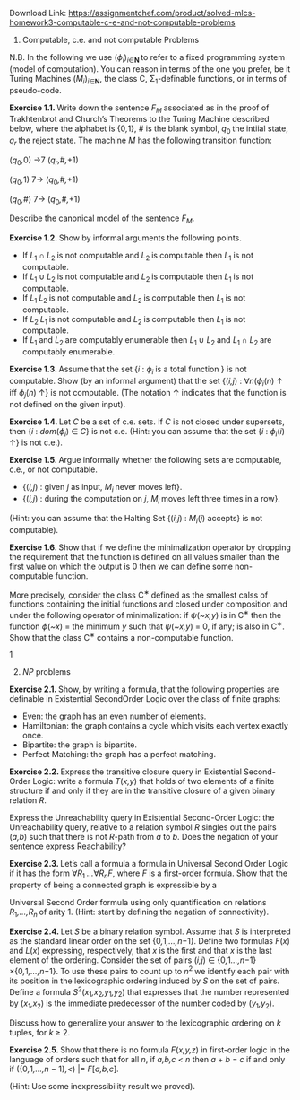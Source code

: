 Download Link: https://assignmentchef.com/product/solved-mlcs-homework3-computable-c-e-and-not-computable-problems
<br>
<ol>

 <li>Computable, c.e. and not computable Problems</li>

</ol>

N.B. In the following we use (<em>ϕ<sub>i</sub></em>)<em><sub>i</sub></em><sub>∈<strong>N </strong></sub>to refer to a fixed programming system (model of computation). You can reason in terms of the one you prefer, be it Turing Machines (<em>M<sub>i</sub></em>)<em><sub>i</sub></em><sub>∈<strong>N</strong></sub>, the class C, Σ<sub>1</sub>-definable functions, or in terms of pseudo-code.

<strong>Exercise 1.1. </strong>Write down the sentence <em>F<sub>M </sub></em>associated as in the proof of Trakhtenbrot and Church’s Theorems to the Turing Machine described below, where the alphabet is {0<em>,</em>1}, # is the blank symbol, <em>q</em><sub>0 </sub>the intiial state, <em>q<sub>r </sub></em>the reject state. The machine <em>M </em>has the following transition function:

(<em>q</em><sub>0</sub><em>,</em>0) →7   (<em>q<sub>r</sub>,</em>#<em>,</em>+1)

(<em>q</em><sub>0</sub><em>,</em>1) 7→ (<em>q</em><sub>0</sub><em>,</em>#<em>,</em>+1)

(<em>q</em><sub>0</sub><em>,</em>#) 7→ (<em>q</em><sub>0</sub><em>,</em>#<em>,</em>+1)

Describe the canonical model of the sentence <em>F<sub>M</sub></em>.

<strong>Exercise 1.2. </strong>Show by informal arguments the following points.

<ul>

 <li>If <em>L</em><sub>1 </sub>∩ <em>L</em><sub>2 </sub>is not computable and <em>L</em><sub>2 </sub>is computable then <em>L</em><sub>1 </sub>is not computable.</li>

 <li>If <em>L</em><sub>1 </sub>∪ <em>L</em><sub>2 </sub>is not computable and <em>L</em><sub>2 </sub>is computable then <em>L</em><sub>1 </sub>is not computable.</li>

 <li>If <em>L</em><sub>1 </sub> <em>L</em><sub>2 </sub>is not computable and <em>L</em><sub>2 </sub>is computable then <em>L</em><sub>1 </sub>is not computable.</li>

 <li>If <em>L</em><sub>2 </sub> <em>L</em><sub>1 </sub>is not computable and <em>L</em><sub>2 </sub>is computable then <em>L</em><sub>1 </sub>is not computable.</li>

 <li>If <em>L</em><sub>1 </sub>and <em>L</em><sub>2 </sub>are computably enumerable then <em>L</em><sub>1 </sub>∪ <em>L</em><sub>2 </sub>and <em>L</em><sub>1 </sub>∩ <em>L</em><sub>2 </sub>are computably enumerable.</li>

</ul>

<strong>Exercise 1.3. </strong>Assume that the set {<em>i </em>: <em>ϕ<sub>i </sub></em>is a total function } is not computable. Show (by an informal argument) that the set {(<em>i,j</em>) : ∀<em>n</em>(<em>ϕ<sub>i</sub></em>(<em>n</em>) ↑ iff <em>ϕ<sub>j</sub></em>(<em>n</em>) ↑} is not computable. (The notation ↑ indicates that the function is not defined on the given input).

<strong>Exercise 1.4. </strong>Let <em>C </em>be a set of c.e. sets. If <em>C </em>is not closed under supersets, then {<em>i </em>: <em>dom</em>(<em>ϕ<sub>i</sub></em>) ∈ <em>C</em>} is not c.e. (Hint: you can assume that the set {<em>i </em>: <em>ϕ<sub>i</sub></em>(<em>i</em>) ↑} is not c.e.).

<strong>Exercise 1.5. </strong>Argue informally whether the following sets are computable, c.e., or not computable.

<ul>

 <li>{(<em>i,j</em>) : given <em>j </em>as input, <em>M<sub>i </sub></em>never moves left}.</li>

 <li>{(<em>i,j</em>) : during the computation on <em>j</em>, <em>M<sub>i </sub></em>moves left three times in a row}.</li>

</ul>

(Hint: you can assume that the Halting Set {(<em>i,j</em>) : <em>M<sub>i</sub></em>(<em>j</em>) accepts} is not computable).

<strong>Exercise 1.6. </strong>Show that if we define the minimalization operator by dropping the requirement that the function is defined on all values smaller than the first value on which the output is 0 then we can define some non-computable function.

More precisely, consider the class C<sup>∗ </sup>defined as the smallest calss of functions containing the initial functions and closed under composition and under the following operator of minimalization: if <em>ψ</em>(<em>~x,y</em>) is in C<sup>∗ </sup>then the function <em>ϕ</em>(<em>~x</em>) = the minimum <em>y </em>such that <em>ψ</em>(<em>~x,y</em>) = 0, if any; is also in C<sup>∗</sup>. Show that the class C<sup>∗ </sup>contains a non-computable function.

1

<ol start="2">

 <li><em>NP </em>problems</li>

</ol>

<strong>Exercise 2.1. </strong>Show, by writing a formula, that the following properties are definable in Existential SecondOrder Logic over the class of finite graphs:

<ul>

 <li>Even: the graph has an even number of elements.</li>

 <li>Hamiltonian: the graph contains a cycle which visits each vertex exactly once.</li>

 <li>Bipartite: the graph is bipartite.</li>

 <li>Perfect Matching: the graph has a perfect matching.</li>

</ul>

<strong>Exercise 2.2. </strong>Express the transitive closure query in Existential Second-Order Logic: write a formula <em>T</em>(<em>x,y</em>) that holds of two elements of a finite structure if and only if they are in the transitive closure of a given binary relation <em>R</em>.

Express the Unreachability query in Existential Second-Order Logic: the Unreachability query, relative to a relation symbol <em>R </em>singles out the pairs (<em>a,b</em>) such that there is not <em>R</em>-path from <em>a </em>to <em>b</em>. Does the negation of your sentence express Reachability?

<strong>Exercise 2.3. </strong>Let’s call a formula a formula in Universal Second Order Logic if it has the form ∀<em>R</em><sub>1 </sub><em>…</em>∀<em>R<sub>n</sub>F</em>, where <em>F </em>is a first-order formula. Show that the property of being a connected graph is expressible by a

Universal Second Order formula using only quantification on relations <em>R</em><sub>1</sub><em>,…,R<sub>n </sub></em>of arity 1. (Hint: start by defining the negation of connectivity).

<strong>Exercise 2.4. </strong>Let <em>S </em>be a binary relation symbol. Assume that <em>S </em>is interpreted as the standard linear order on the set {0<em>,</em>1<em>,…,n</em>−1}. Define two formulas <em>F</em>(<em>x</em>) and <em>L</em>(<em>x</em>) expressing, respectively, that <em>x </em>is the first and that <em>x </em>is the last element of the ordering. Consider the set of pairs (<em>i,j</em>) ∈ {0<em>,</em>1<em>…,n</em>−1}×{0<em>,</em>1<em>,…,n</em>−1}. To use these pairs to count up to <em>n</em><sup>2 </sup>we identify each pair with its position in the lexicographic ordering induced by <em>S </em>on the set of pairs. Define a formula <em>S</em><sup>2</sup>(<em>x</em><sub>1</sub><em>,x</em><sub>2</sub><em>,y</em><sub>1</sub><em>,y</em><sub>2</sub>) that expresses that the number represented by (<em>x</em><sub>1</sub><em>,x</em><sub>2</sub>) is the immediate predecessor of the number coded by (<em>y</em><sub>1</sub><em>,y</em><sub>2</sub>).

Discuss how to generalize your answer to the lexicographic ordering on <em>k </em>tuples, for <em>k </em>≥ 2.

<strong>Exercise 2.5. </strong>Show that there is no formula <em>F</em>(<em>x,y,z</em>) in first-order logic in the language of orders such that for all <em>n</em>, if <em>a,b,c &lt; n </em>then <em>a </em>+ <em>b </em>= <em>c </em>if and only if ({0<em>,</em>1<em>,…,n </em>− 1}<em>,&lt;</em>) |= <em>F</em>[<em>a,b,c</em>].

(Hint: Use some inexpressibility result we proved).